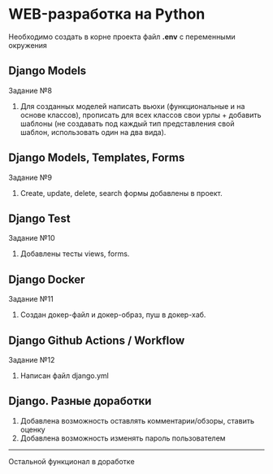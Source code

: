 # WEB-разработка на Python

Необходимо создать в корне проекта файл **.env** с переменными окружения

## Django Models
Задание №8

1. Для созданных моделей написать вьюхи (функциональные и на основе классов),
прописать для всех классов свои урлы + добавить шаблоны (не создавать под каждый
тип представления свой шаблон, использовать один на два вида).

## Django Models, Templates, Forms
Задание №9

1. Create, update, delete, search формы добавлены в проект.

## Django Test
Задание №10

1. Добавлены тесты views, forms.

## Django Docker
Задание №11

1. Создан докер-файл и докер-образ, пуш в докер-хаб.

## Django Github Actions / Workflow
Задание №12

1. Написан файл django.yml


## Django. Разные доработки

1. Добавлена возможность оставлять комментарии/обзоры, ставить оценку
2. Добавлена возможность изменять пароль пользователем
---
Остальной функционал в доработке

